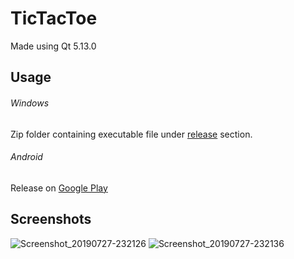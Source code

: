 # TicTacToe

Made using Qt 5.13.0

## Usage
###### Windows
Zip folder containing executable file under [release](https://github.com/nnminh171298/TicTacToe/releases) section.
###### Android
Release on [Google Play](https://play.google.com/store/apps/details?id=org.qtproject.tictactoe_nomi2208)

## Screenshots

![Screenshot_20190727-232126](https://user-images.githubusercontent.com/24993267/62004937-948a0600-b134-11e9-88ea-4eecea8123e3.png)
![Screenshot_20190727-232136](https://user-images.githubusercontent.com/24993267/62004938-948a0600-b134-11e9-909c-64f2b8cd99cf.png)
